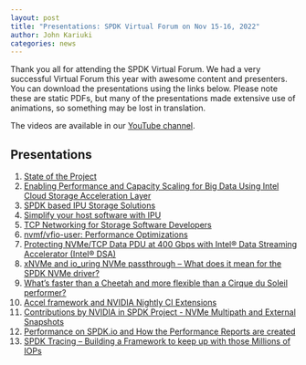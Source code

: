 ```yaml
---
layout: post
title: "Presentations: SPDK Virtual Forum on Nov 15-16, 2022"
author: John Kariuki
categories: news
---
```


Thank you all for attending the SPDK Virtual Forum. We had a very successful Virtual Forum this year with awesome content and presenters. You can download the presentations using the links below. Please note these are static PDFs, but many of the presentations made extensive use of animations, so something may be lost in translation.

The videos are available in our [YouTube channel](https://www.youtube.com/playlist?list=PL4eJZ5XvN_LQUpbB3IPUI1OyfC235StZI).

## Presentations
1. [State of the Project](https://review.spdk.io/download/2022-virtual-forum-us/spdk22-harris-state-of-the-project.pdf)
2. [Enabling Performance and Capacity Scaling for Big Data Using Intel Cloud Storage Acceleration Layer](https://review.spdk.io/download/2022-virtual-forum-us/SPDK22-Mateusz-Kozlowski-Enabling-Performance-and-Capacity-Scaling-for-Big-Data-Using-Intel-Cloud-Storage-Acceleration-Layer.pdf)
3. [SPDK based IPU Storage Solutions](https://review.spdk.io/download/2022-virtual-forum-us/SPDK22-Yadong-LI_Jarek_Kogut-+SPDK-based-IPU-storage-solutions.pdf)
4. [Simplify your host software with IPU](https://review.spdk.io/download/2022-virtual-forum-us/SPDK22-Konrad_Sztyber_Tomasz_Zawadzki_Simplify_your_host_software_with_IPU.pdf)
5. [TCP Networking for Storage Software Developers](https://review.spdk.io/download/2022-virtual-forum-us/spdk22-Ben-Walker-TCP-networking-for-storage-developers.pdf)
6. [nvmf/vfio-user: Performance Optimizations](https://review.spdk.io/download/2022-virtual-forum-us/spdk22-nutanix-nvmf-vfio-user.pdf)
7. [Protecting NVMe/TCP Data PDU at 400 Gbps with Intel® Data Streaming Accelerator (Intel® DSA)](https://review.spdk.io/download/2022-virtual-forum-us/SPDK22-John-Kariuki-Protecting-NVMe-TCP-Data-with-Intel-DSA.pdf)
8. [xNVMe and io_uring NVMe passthrough – What does it mean for the SPDK NVMe driver?](https://review.spdk.io/download/2022-virtual-forum-us/SPDK22-Jim-Harris-Simon-Lund-xNVMe-and-IO-Uring-NVMe-passthrough.pdf)
9. [What’s faster than a Cheetah and more flexible than a Cirque du Soleil performer?](https://review.spdk.io/download/2022-virtual-forum-us/SPDK22-Paul-Luse-Accel_FW.pdf)
10. [Accel framework and NVIDIA Nightly CI Extensions](https://review.spdk.io/download/2022-virtual-forum-us/SPDK22-Alexey-Marchuk-Accel-Framework-And-NVIDIA-Nightly-CI.pdf)
11. [Contributions by NVIDIA in SPDK Project - NVMe Multipath and External Snapshots](https://review.spdk.io/download/2022-virtual-forum-us/SPDK22-Mike-Gerdts-And-Shuhei-Matsumoto-Contributions+by+NVIDIA+in+SPDK+Project.pdf)
12. [Performance on SPDK.io and How the Performance Reports are created](https://review.spdk.io/download/2022-virtual-forum-us/SPDK22-Karol-Latecki-Performance-on-SPDK-IO-and-how-the-performance-reports-are-created.pdf)
13. [SPDK Tracing – Building a Framework to keep up with those Millions of IOPs](https://review.spdk.io/download/2022-virtual-forum-us/spdk22-harris-spdk-tracing.pdf)
